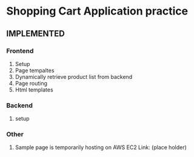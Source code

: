 # Shopping Cart Application practice

## IMPLEMENTED
### Frontend
1. Setup
2. Page tempaltes
3. Dynamically retrieve product list from backend
4. Page routing
5. Html templates

### Backend
1. setup

### Other
1. Sample page is temporarily hosting on AWS EC2
Link: (place holder)